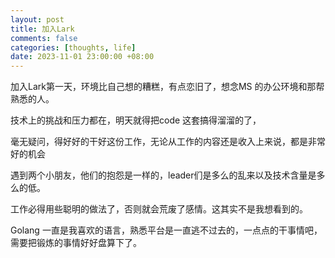 ```yaml
---
layout: post
title: 加入Lark
comments: false
categories: [thoughts, life]
date: 2023-11-01 23:00:00 +08:00
---
```


加入Lark第一天，环境比自己想的糟糕，有点恋旧了，想念MS 的办公环境和那帮熟悉的人。

技术上的挑战和压力都在，明天就得把code 这套搞得溜溜的了，

毫无疑问，得好好的干好这份工作，无论从工作的内容还是收入上来说，都是非常好的机会

遇到两个小朋友，他们的抱怨是一样的，leader们是多么的乱来以及技术含量是多么的低。

工作必得用些聪明的做法了，否则就会荒废了感情。这其实不是我想看到的。

Golang 一直是我喜欢的语言，熟悉平台是一直逃不过去的，一点点的干事情吧，需要把锻炼的事情好好盘算下了。